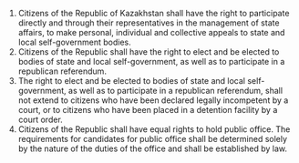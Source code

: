 1. Citizens of the Republic of Kazakhstan shall have the right to participate directly and through their representatives in the management of state affairs, to make personal, individual and collective appeals to state and local self-government bodies.
2. Citizens of the Republic shall have the right to elect and be elected to bodies of state and local self-government, as well as to participate in a republican referendum.
3. The right to elect and be elected to bodies of state and local self-government, as well as to participate in a republican referendum, shall not extend to citizens who have been declared legally incompetent by a court, or to citizens who have been placed in a detention facility by a court order.
4. Citizens of the Republic shall have equal rights to hold public office. The requirements for candidates for public office shall be determined solely by the nature of the duties of the office and shall be established by law.